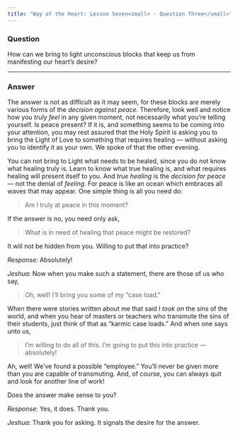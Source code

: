 ```yaml
---
title: "Way of the Heart: Lesson Seven<small> - Question Three</small>"
---
```


### Question

How can we bring to light unconscious blocks that keep us from
manifesting our heart’s desire?

---

### Answer

The answer is not as difficult as it may seem, for these blocks
are merely various forms of the *decision against peace*. Therefore, look
well and notice how you *truly feel* in any given moment, not necessarily
what you’re telling yourself. Is peace present? If it is, and something
seems to be coming into your attention, you may rest assured that the
Holy Spirit is asking you to bring the Light of Love to something that
requires healing — without asking you to identify it as your own. We
spoke of that the other evening.

You can not bring to Light what needs to be healed, since you do not
know what healing truly is. Learn to know what true healing is, and what
requires healing will present itself to you. And *true healing* is the
*decision for peace* — not the denial of *feeling*. For peace is like an
ocean which embraces all waves that may appear. One simple thing is all
you need do:

> Am I truly at peace in this moment?

If the answer is no, you need only ask,

> What is in need of healing that peace might be restored?

It will not be hidden from you. Willing to put that into practice?

*Response*: Absolutely!

*Jeshua*: Now when you make such a statement, there are those of us who
say,

> Oh, well! I’ll bring you some of my “case load.”

When there were stories written about me that said I *took on* the sins of
the world, and when you hear of masters or teachers who transmute the
sins of their students, just think of that as “karmic case loads.” And
when one says unto us,

> I’m willing to do all of this. I’m going to put this into practice —
> absolutely!

Ah, well! We’ve found a possible “employee.” You’ll never be given more
than you are capable of transmuting. And, of course, you can always quit
and look for another line of work!

Does the answer make sense to you?

*Response*: Yes, it does. Thank you.

*Jeshua*: Thank you for asking. It signals the desire for the answer.

